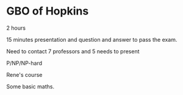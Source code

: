 # GBO of Hopkins

2 hours

15 minutes presentation and question and answer to pass the exam.

Need to contact 7 professors and 5 needs to present

P/NP/NP-hard

Rene's course

Some basic maths.